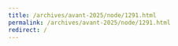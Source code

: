 ```yaml
---
title: /archives/avant-2025/node/1291.html
permalink: /archives/avant-2025/node/1291.html
redirect: /
---
```

